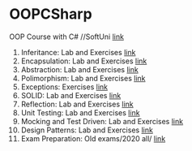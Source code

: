 # OOPCSharp
OOP Course with C# //SoftUni [link](https://softuni.bg/trainings/3214/csharp-oop-february-2021/internal)

1. Inferitance: Lab and Exercises [link](https://github.com/kaloyanTry/OOP2021/tree/main/Inheritance)
2. Encapsulation: Lab and Exercises [link](https://github.com/kaloyanTry/OOP2021/tree/main/Encapsulation)
3. Abstraction: Lab and Exercises [link](https://github.com/kaloyanTry/OOP2021/tree/main/Inheritance)
4. Polimorphism: Lab and Exercises [link](https://github.com/kaloyanTry/OOP2021/tree/main/Polimorphism)
5. Exceptions: Exercises [link](https://github.com/kaloyanTry/OOP2021/tree/main/Exceptions)
6. SOLID: Lab and Exercises [link](https://github.com/kaloyanTry/OOP2021/tree/main/Solid)
7. Reflection: Lab and Exercises [link](https://github.com/kaloyanTry/OOP2021/tree/main/Reflection)
8. Unit Testing: Lab and Exercises [link](https://github.com/kaloyanTry/OOP2021/tree/main/UnitTesting)
9. Mocking and Test Driven: Lab and Exercises [link](https://github.com/kaloyanTry/OOP2021/tree/main/MokingTestDriven)
10. Design Patterns: Lab and Exercises [link](https://github.com/kaloyanTry/OOP2021/tree/main/DesignPatterns)
11. Exam Preparation: Old exams/2020 all/ [link](https://github.com/kaloyanTry/OOP2021/tree/main/OldExamsOOP)
